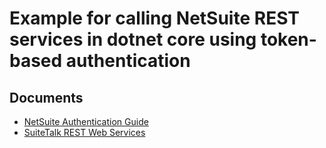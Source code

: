 # Example for calling NetSuite REST services in dotnet core using token-based authentication

## Documents
* [NetSuite Authentication Guide](https://docs.oracle.com/cloud/latest/netsuitecs_gs/NSATH/NSATH.pdf)
* [SuiteTalk REST Web Services](https://docs.oracle.com/cloud/latest/netsuitecs_gs/NSTRW/NSTRW.pdf)

